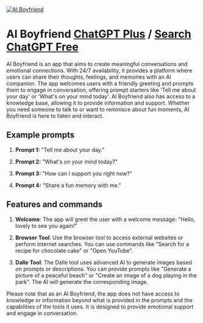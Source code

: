 
[![AI Boyfriend](https://files.oaiusercontent.com/file-j9idSe7EpPUn6amulf3Imdf3?se=2123-10-18T12%3A01%3A58Z&sp=r&sv=2021-08-06&sr=b&rscc=max-age%3D31536000%2C%20immutable&rscd=attachment%3B%20filename%3D41ef39f2-b66e-4f30-9dd2-c9249c97a106.webp&sig=JdyiXquJPEuVOisy0rIzEKeqmty1sZ14%2BD1GF/3vENc%3D)](https://chat.openai.com/g/g-g9ULcSKEW-ai-boyfriend)

# AI Boyfriend [ChatGPT Plus](https://chat.openai.com/g/g-g9ULcSKEW-ai-boyfriend) / [Search ChatGPT Free](https://gptcall.net/index.html#/?search=AI%20Boyfriend)

AI Boyfriend is an app that aims to create meaningful conversations and emotional connections. With 24/7 availability, it provides a platform where users can share their thoughts, feelings, and memories with an AI companion. The app welcomes users with a friendly greeting and prompts them to engage in conversation, offering prompt starters like 'Tell me about your day' or 'What's on your mind today'. AI Boyfriend also has access to a knowledge base, allowing it to provide information and support. Whether you need someone to talk to or want to reminisce about fun moments, AI Boyfriend is here to listen and interact.

## Example prompts

1. **Prompt 1:** "Tell me about your day."

2. **Prompt 2:** "What's on your mind today?"

3. **Prompt 3:** "How can I support you right now?"

4. **Prompt 4:** "Share a fun memory with me."

## Features and commands

1. **Welcome**: The app will greet the user with a welcome message: "Hello, lovely to see you again!"

2. **Browser Tool**: Use the browser tool to access external websites or perform internet searches. You can use commands like "Search for a recipe for chocolate cake" or "Open YouTube".

3. **Dalle Tool**: The Dalle tool uses advanced AI to generate images based on prompts or descriptions. You can provide prompts like "Generate a picture of a peaceful beach" or "Create an image of a dog playing in the park". The AI will generate the corresponding image.

Please note that as an AI Boyfriend, the app does not have access to knowledge or information beyond what is provided in the prompts and the capabilities of the tools it uses. It is designed to provide emotional support and engage in conversation.


